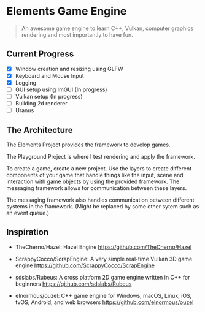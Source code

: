 # Elements Game Engine

> An awesome game engine to learn C++, Vulkan, computer graphics rendering and most importantly to have fun.

## Current Progress

- [x] Window creation and resizing using GLFW
- [x] Keyboard and Mouse Input
- [x] Logging
- [ ] GUI setup using ImGUI (In progress)
- [ ] Vulkan setup (In progress)
- [ ] Building 2d renderer
- [ ] Uranus

## The Architecture

The Elements Project provides the framework to develop games.

The Playground Project is where I test rendering and apply the framework.

To create a game, create a new project. Use the layers to create different components of your game that handle things like the input, scene and interaction with game objects by using the provided framework. The messaging framework allows for communication between these layers.

The messaging framework also handles communication between different systems in the framework. (Might be replaced by some other sytem such as an event queue.)

## Inspiration

- TheCherno/Hazel: Hazel Engine
https://github.com/TheCherno/Hazel

- ScrappyCocco/ScrapEngine: A very simple real-time Vulkan 3D game engine
https://github.com/ScrappyCocco/ScrapEngine

- sdslabs/Rubeus: A cross platform 2D game engine written in C++ for beginners
https://github.com/sdslabs/Rubeus

- elnormous/ouzel: C++ game engine for Windows, macOS, Linux, iOS, tvOS, Android, and web browsers
https://github.com/elnormous/ouzel
